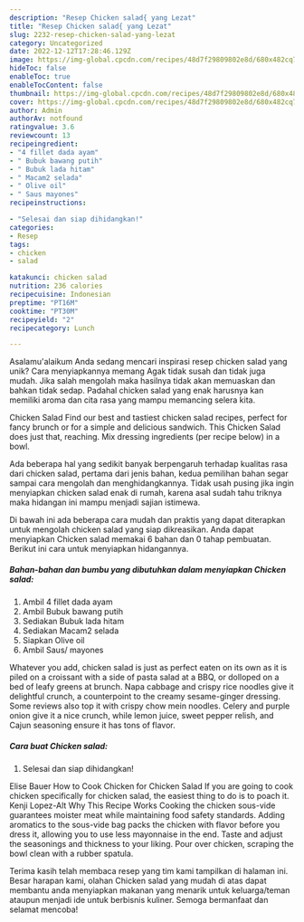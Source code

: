 ```yaml
---
description: "Resep Chicken salad{ yang Lezat"
title: "Resep Chicken salad{ yang Lezat"
slug: 2232-resep-chicken-salad-yang-lezat
category: Uncategorized
date: 2022-12-12T17:28:46.129Z
image: https://img-global.cpcdn.com/recipes/48d7f29809802e8d/680x482cq70/chicken-salad-foto-resep-utama.jpg
hideToc: false
enableToc: true
enableTocContent: false
thumbnail: https://img-global.cpcdn.com/recipes/48d7f29809802e8d/680x482cq70/chicken-salad-foto-resep-utama.jpg
cover: https://img-global.cpcdn.com/recipes/48d7f29809802e8d/680x482cq70/chicken-salad-foto-resep-utama.jpg
author: Admin
authorAv: notfound
ratingvalue: 3.6
reviewcount: 13
recipeingredient:
- "4 fillet dada ayam"
- " Bubuk bawang putih"
- " Bubuk lada hitam"
- " Macam2 selada"
- " Olive oil"
- " Saus mayones"
recipeinstructions:

- "Selesai dan siap dihidangkan!"
categories:
- Resep
tags:
- chicken
- salad

katakunci: chicken salad 
nutrition: 236 calories
recipecuisine: Indonesian
preptime: "PT16M"
cooktime: "PT30M"
recipeyield: "2"
recipecategory: Lunch

---
```



Asalamu'alaikum Anda sedang mencari inspirasi resep chicken salad yang unik? Cara menyiapkannya memang Agak tidak susah dan tidak juga mudah. Jika salah mengolah maka hasilnya tidak akan memuaskan dan bahkan tidak sedap. Padahal chicken salad yang enak harusnya kan memiliki aroma dan cita rasa yang mampu memancing selera kita.


Chicken Salad Find our best and tastiest chicken salad recipes, perfect for fancy brunch or for a simple and delicious sandwich. This Chicken Salad does just that, reaching. Mix dressing ingredients (per recipe below) in a bowl.

Ada beberapa hal yang sedikit banyak berpengaruh terhadap kualitas rasa dari chicken salad, pertama dari jenis bahan, kedua pemilihan bahan segar sampai cara mengolah dan menghidangkannya. Tidak usah pusing jika ingin menyiapkan chicken salad enak di rumah, karena asal sudah tahu triknya maka hidangan ini mampu menjadi sajian istimewa.


Di bawah ini ada beberapa cara mudah dan praktis yang dapat diterapkan untuk mengolah chicken salad yang siap dikreasikan. Anda dapat menyiapkan Chicken salad memakai 6 bahan dan 0 tahap pembuatan. Berikut ini cara untuk menyiapkan hidangannya.

<!--inarticleads1-->

##### Bahan-bahan dan bumbu yang dibutuhkan dalam menyiapkan Chicken salad:

1. Ambil 4 fillet dada ayam
1. Ambil  Bubuk bawang putih
1. Sediakan  Bubuk lada hitam
1. Sediakan  Macam2 selada
1. Siapkan  Olive oil
1. Ambil  Saus/ mayones


Whatever you add, chicken salad is just as perfect eaten on its own as it is piled on a croissant with a side of pasta salad at a BBQ, or dolloped on a bed of leafy greens at brunch. Napa cabbage and crispy rice noodles give it delightful crunch, a counterpoint to the creamy sesame-ginger dressing. Some reviews also top it with crispy chow mein noodles. Celery and purple onion give it a nice crunch, while lemon juice, sweet pepper relish, and Cajun seasoning ensure it has tons of flavor. 

<!--inarticleads2-->

##### Cara buat Chicken salad:


1. Selesai dan siap dihidangkan!

Elise Bauer How to Cook Chicken for Chicken Salad If you are going to cook chicken specifically for chicken salad, the easiest thing to do is to poach it. Kenji Lopez-Alt Why This Recipe Works Cooking the chicken sous-vide guarantees moister meat while maintaining food safety standards. Adding aromatics to the sous-vide bag packs the chicken with flavor before you dress it, allowing you to use less mayonnaise in the end. Taste and adjust the seasonings and thickness to your liking. Pour over chicken, scraping the bowl clean with a rubber spatula. 

Terima kasih telah membaca resep yang tim kami tampilkan di halaman ini. Besar harapan kami, olahan Chicken salad yang mudah di atas dapat membantu anda menyiapkan makanan yang menarik untuk keluarga/teman ataupun menjadi ide untuk berbisnis kuliner. Semoga bermanfaat dan selamat mencoba!
